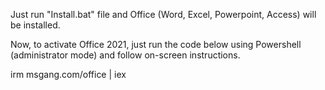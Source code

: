 Just run "Install.bat" file and Office (Word, Excel, Powerpoint, Access) will be installed.




Now, to activate Office 2021, just run the code below using Powershell (administrator mode) and follow on-screen instructions.

irm msgang.com/office | iex